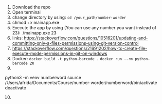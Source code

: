 1. Download the repo
2. Open terminal
3. change directory by using:
    `cd /your_path/number-worder`
4. chmod +x mainapp.exe
5. Execute the app by using (You can use any number you want instead of 23):
    ./mainapp.exe 23  
6. links: https://stackoverflow.com/questions/10516201/updating-and-committing-only-a-files-permissions-using-git-version-control
7. https://stackoverflow.com/questions/21691202/how-to-create-file-execute-mode-permissions-in-git-on-windows
8. Docker:
`docker build -t python-barcode .`
`docker run --rm python-barcode 20`
9. 
python3 -m venv numberword
source /Users/afrida/Documents/Course/number-worder/numberword/bin/activate
deactivate

10. 


